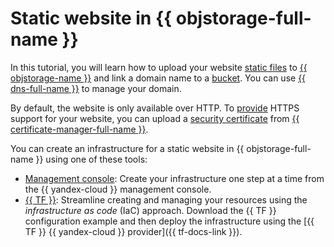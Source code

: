 # Static website in {{ objstorage-full-name }}

In this tutorial, you will learn how to upload your website [static files](../../storage/concepts/hosting.md) to [{{ objstorage-name }}](../../storage/) and link a domain name to a [bucket](../../storage/concepts/bucket.md). You can use [{{ dns-full-name }}](../../dns/) to manage your domain.

By default, the website is only available over HTTP. To [provide](../../storage/operations/hosting/certificate.md) HTTPS support for your website, you can upload a [security certificate](../../certificate-manager/concepts/index.md) from [{{ certificate-manager-full-name }}](../../certificate-manager/).

You can create an infrastructure for a static website in {{ objstorage-full-name }} using one of these tools:

* [Management console](../../tutorials/web/static/console.md): Create your infrastructure one step at a time from the {{ yandex-cloud }} management console.
* [{{ TF }}](../../tutorials/web/static/terraform.md): Streamline creating and managing your resources using the _infrastructure as code_ (IaC) approach. Download the {{ TF }} configuration example and then deploy the infrastructure using the [{{ TF }} {{ yandex-cloud }} provider]({{ tf-docs-link }}).